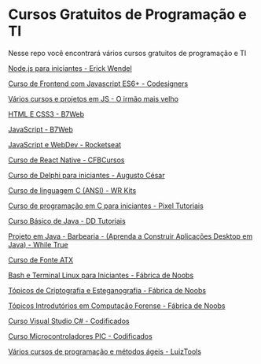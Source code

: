 # Cursos Gratuitos de Programação e TI

Nesse repo você encontrará vários cursos gratuitos de programação e TI

<a href="https://erickwendel.teachable.com/p/node-js-para-iniciantes-nodebr">Node.js para iniciantes - Erick Wendel</a>

<a href="https://www.youtube.com/playlist?list=PLbCB1B9Iob35MlTKdXp0ZsiNRdXWX5IBF">Curso de Frontend com Javascript ES6+ - Codesigners</a>

<a href="https://www.youtube.com/channel/UC5cfBZHUQpcMvBJDBaX8-jg">Vários cursos e projetos em JS - O irmão mais velho</a>

<a href="https://alunos.b7web.com.br/curso/html5-e-css3">HTML E CSS3 - B7Web</a>

<a href="https://alunos.b7web.com.br/curso/javascript">JavaScript - B7Web</a>

<a href="https://rocketseat.com.br/discover">JavaScript e WebDev - Rocketseat</a>

<a href="https://www.youtube.com/playlist?list=PLx4x_zx8csUgyDN7j9L7gykBjxByM_etD">Curso de React Native - CFBCursos</a>

<a href="https://www.youtube.com/playlist?list=PLVetaKmuPN9_gBPcyRZ7YinNXsNPSfrwY">Curso de Delphi para iniciantes - Augusto César</a>

<a href="https://www.youtube.com/playlist?list=PLZ8dBTV2_5HTGGtrPxDB7zx8J5VMuXdob">Curso de linguagem C (ANSI) - WR Kits</a>

<a href="https://www.youtube.com/playlist?list=PL65GXbMNWBWZ85GBjUBuG6lwjO8WwihKH">Curso de programação em C para iniciantes - Pixel Tutoriais</a>

<a href="https://www.youtube.com/playlist?list=PLO_xIfla8f1zzZiDrCZG78YmBIK_GWncM">Curso Básico de Java - DD Tutoriais</a>

<a href="https://www.youtube.com/playlist?list=PLJIP7GdByOyuBKB--fIO2DoQaPVXm9lCw">Projeto em Java - Barbearia - (Aprenda a Construir Aplicações Desktop em Java) - While True</a>

<a href="https://www.youtube.com/playlist?list=PLEAQjGRLyR4sgy70FkMHz8bC7y-m_bzHl">Curso de Fonte ATX</a>

<a href="https://www.youtube.com/playlist?list=PLIevgZoV2cAiWXwgF2DV61_zD7bm42jVr">Bash e Terminal Linux para Iniciantes - Fábrica de Noobs</a>

<a href="https://www.youtube.com/playlist?list=PLIevgZoV2cAi6wQj2J4HGfEqSilHK8s0M">Tópicos de Criptografia e Esteganografia - Fábrica de Noobs</a>

<a href="https://www.youtube.com/playlist?list=PLIevgZoV2cAhc1z7fFXZY52NQWnT_vbzS">Tópicos Introdutórios em Computação Forense - Fábrica de Noobs</a>

<a href="https://www.youtube.com/playlist?list=PLYCd2y8ICPfdvIIzR_TB70qHFd4-_89oZ">Curso Visual Studio C# - Codificados</a>

<a href="https://www.youtube.com/playlist?list=PLYCd2y8ICPfcXjYxRbNySRJcy2dzUEUNv">Curso Microcontroladores PIC - Codificados</a>

<a href="https://www.luiztools.com.br/">Vários cursos de programação e métodos ágeis - LuizTools</a>
